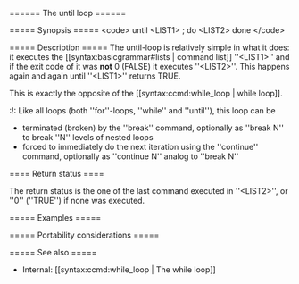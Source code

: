 ====== The until loop ======

===== Synopsis =====
&lt;code&gt;
until &lt;LIST1&gt; ; do
  &lt;LIST2&gt;
done
&lt;/code&gt;

===== Description =====
The until-loop is relatively simple in what it does: it executes the [[syntax:basicgrammar#lists | command list]] ''&lt;LIST1&gt;'' and if the exit code of it was **not** 0 (FALSE) it executes ''&lt;LIST2&gt;''. This happens again and again until ''&lt;LIST1&gt;'' returns TRUE.

This is exactly the opposite of the [[syntax:ccmd:while_loop | while loop]].

:!: Like all loops (both ''for''-loops, ''while'' and ''until''), this loop can be
  * terminated (broken) by the ''break'' command, optionally as ''break N'' to break ''N'' levels of nested loops
  * forced to immediately do the next iteration using the ''continue'' command, optionally as ''continue N'' analog to ''break N''

==== Return status ====

The return status is the one of the last command executed in ''&lt;LIST2&gt;'', or ''0'' (''TRUE'') if none was executed.

===== Examples =====

===== Portability considerations =====

===== See also =====

  * Internal: [[syntax:ccmd:while_loop | The while loop]]
